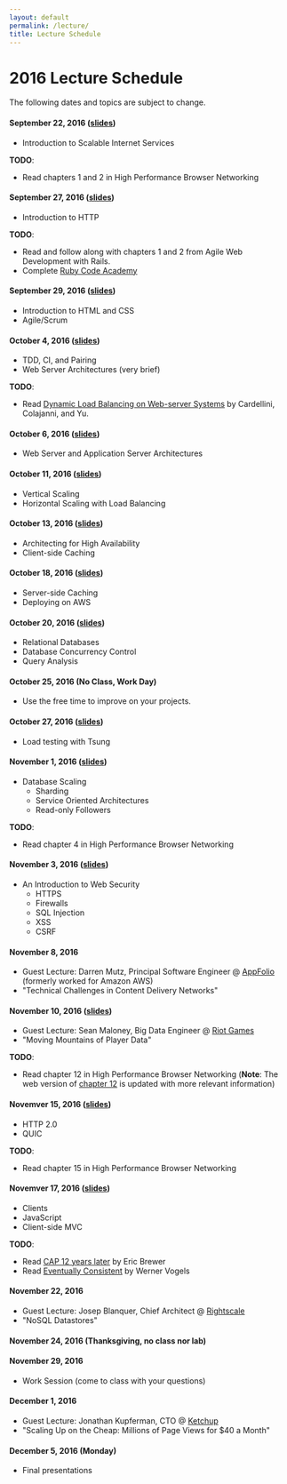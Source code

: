 ```yaml
---
layout: default
permalink: /lecture/
title: Lecture Schedule
---
```


# 2016 Lecture Schedule

The following dates and topics are subject to change.

#### September 22, 2016 ([slides](/slides/01_course_introduction.html))
* Introduction to Scalable Internet Services

__TODO__:

* Read chapters 1 and 2 in High Performance Browser Networking

#### September 27, 2016 ([slides](/slides/02_http.html))
* Introduction to HTTP

__TODO__:

* Read and follow along with chapters 1 and 2 from Agile Web Development with
  Rails.
* Complete [Ruby Code Academy](https://www.codecademy.com/tracks/ruby)

#### September 29, 2016  ([slides](/slides/03_html_css_agile.html))
* Introduction to HTML and CSS
* Agile/Scrum

#### October 4, 2016 ([slides](/slides/04_tdd_ci_pairing_servers.html))
* TDD, CI, and Pairing
* Web Server Architectures (very brief)

__TODO__:

* Read
[Dynamic Load Balancing on Web-server Systems](http://www.ics.uci.edu/~cs230/reading/DLB.pdf)
by Cardellini, Colajanni, and Yu.

#### October 6, 2016 ([slides](/slides/05_web_and_application_servers.html))
* Web Server and Application Server Architectures

#### October 11, 2016 ([slides](/slides/06_vertical_and_horizontal_scaling.html))
* Vertical Scaling
* Horizontal Scaling with Load Balancing

#### October 13, 2016 ([slides](/slides/07_high_availability_and_client_side_caching.html))
* Architecting for High Availability
* Client-side Caching

#### October 18, 2016 ([slides](/slides/08_server_side_caching_and_deploying_on_aws.html))
* Server-side Caching
* Deploying on AWS

#### October 20, 2016 ([slides](/slides/09_relational_databases_db_concurrency_and_query_analysis.html))
* Relational Databases
* Database Concurrency Control
* Query Analysis

#### October 25, 2016 (No Class, Work Day)
* Use the free time to improve on your projects.

#### October 27, 2016 ([slides](/slides/10_tsung.html))
* Load testing with Tsung

#### November 1, 2016 ([slides](/slides/11_rdbms_scaling.html))
* Database Scaling
    * Sharding
    * Service Oriented Architectures
    * Read-only Followers

__TODO__:

* Read chapter 4 in High Performance Browser Networking

#### November 3, 2016 ([slides](/slides/12_web_security.html))
* An Introduction to Web Security
    * HTTPS
    * Firewalls
    * SQL Injection
    * XSS
    * CSRF

#### November 8, 2016
* Guest Lecture: Darren Mutz, Principal Software Engineer @
  [AppFolio](http://www.appfolioinc.com/) (formerly worked for Amazon AWS)
* "Technical Challenges in Content Delivery Networks"

#### November 10, 2016 ([slides](http://www.slideshare.net/sean_seannery/riot-games-scalable-data-warehouse-lecture-at-ucsb-ucla))
* Guest Lecture: Sean Maloney, Big Data Engineer @
  [Riot Games](http://www.riotgames.com/)
* "Moving Mountains of Player Data"

__TODO__:

* Read chapter 12 in High Performance Browser Networking (__Note__: The web
  version of
  [chapter 12](http://chimera.labs.oreilly.com/books/1230000000545/ch12.html)
  is updated with more relevant information)

#### Novemver 15, 2016 ([slides](/slides/13_http2_quic.html))
* HTTP 2.0
* QUIC

__TODO__:

* Read chapter 15 in High Performance Browser Networking

#### Novemver 17, 2016 ([slides](/slides/14_clients_javascript_client-side_mvc.html))
* Clients
* JavaScript
* Client-side MVC

__TODO__:

* Read
  [CAP 12 years later](http://www.realtechsupport.org/UB/NP/Numeracy_CAP%2B12Years_2012.pdf)
  by Eric Brewer
* Read
  [Eventually Consistent](http://www.scalableinternetservices.com/slides/vogels.pdf)
  by Werner Vogels

#### November 22, 2016
* Guest Lecture: Josep Blanquer, Chief Architect @
  [Rightscale](http://www.rightscale.com/)
* "NoSQL Datastores"

#### November 24, 2016 (Thanksgiving, no class nor lab)

#### November 29, 2016

* Work Session (come to class with your questions)

#### December 1, 2016
* Guest Lecture: Jonathan Kupferman, CTO @ [Ketchup](http://ketchup.is/)
* "Scaling Up on the Cheap: Millions of Page Views for $40 a Month"

#### December 5, 2016 (Monday)
* Final presentations
